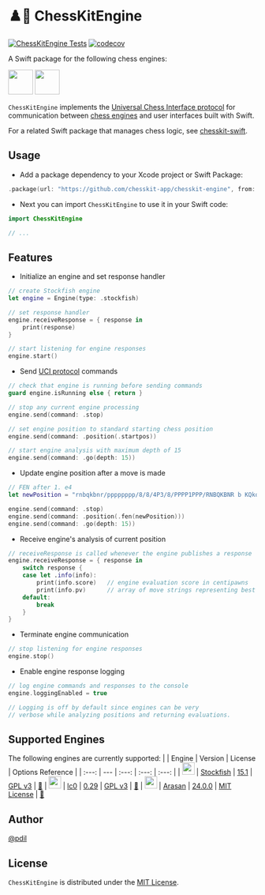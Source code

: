 # ♟️🤖 ChessKitEngine

[![ChessKitEngine Tests](https://github.com/chesskit-app/chesskit-engine/actions/workflows/test-chesskit-engine.yml/badge.svg)](https://github.com/chesskit-app/chesskit-engine/actions/workflows/test-chesskit-engine.yml) [![codecov](https://codecov.io/github/chesskit-app/chesskit-engine/branch/master/graph/badge.svg?token=TDS6QOD25U)](https://codecov.io/gh/chesskit-app/chesskit-engine)

A Swift package for the following chess engines:

[<img src="https://stockfishchess.org/images/logo/icon_512x512.png" width="50" />](https://stockfishchess.org) [<img src="https://lczero.org/images/logo.svg" width="50" />](https://lczero.org)

`ChessKitEngine` implements the [Universal Chess Interface protocol](https://backscattering.de/chess/uci/2006-04.txt) for communication between [chess engines](https://en.wikipedia.org/wiki/Chess_engine) and user interfaces built with Swift.

For a related Swift package that manages chess logic, see [chesskit-swift](https://github.com/chesskit-app/chesskit-swift).

## Usage

* Add a package dependency to your Xcode project or Swift Package:
``` swift
.package(url: "https://github.com/chesskit-app/chesskit-engine", from: "0.2.0")
```

* Next you can import `ChessKitEngine` to use it in your Swift code:
``` swift
import ChessKitEngine

// ...

```

## Features

* Initialize an engine and set response handler
``` swift
// create Stockfish engine
let engine = Engine(type: .stockfish)

// set response handler
engine.receiveResponse = { response in
    print(response)
}

// start listening for engine responses
engine.start()
```

* Send [UCI protocol](https://backscattering.de/chess/uci/2006-04.txt) commands
``` swift
// check that engine is running before sending commands
guard engine.isRunning else { return }

// stop any current engine processing
engine.send(command: .stop)

// set engine position to standard starting chess position
engine.send(command: .position(.startpos))

// start engine analysis with maximum depth of 15
engine.send(command: .go(depth: 15))
```

* Update engine position after a move is made
``` swift
// FEN after 1. e4
let newPosition = "rnbqkbnr/pppppppp/8/8/4P3/8/PPPP1PPP/RNBQKBNR b KQkq e3 0 1"

engine.send(command: .stop)
engine.send(command: .position(.fen(newPosition)))
engine.send(command: .go(depth: 15))
```

* Receive engine's analysis of current position
``` swift
// receiveResponse is called whenever the engine publishes a response
engine.receiveResponse = { response in
    switch response {
    case let .info(info):
        print(info.score)   // engine evaluation score in centipawns
        print(info.pv)      // array of move strings representing best line
    default:
        break
    }
}
```

* Terminate engine communication
``` swift
// stop listening for engine responses
engine.stop()
```

* Enable engine response logging
``` swift
// log engine commands and responses to the console
engine.loggingEnabled = true

// Logging is off by default since engines can be very
// verbose while analyzing positions and returning evaluations.
```

## Supported Engines

The following engines are currently supported:
| | Engine  | Version | License | Options Reference |
| :---: | --- | :---: | :---: | :---: |
| <img src="https://stockfishchess.org/images/logo/icon_512x512.png" width="25" /> | [Stockfish](https://stockfishchess.org) | [15.1](https://github.com/official-stockfish/Stockfish/tree/sf_15.1) | [GPL v3](https://github.com/official-stockfish/Stockfish/blob/sf_15.1/Copying.txt) | [🔗](https://github.com/official-stockfish/Stockfish/tree/sf_15.1#the-uci-protocol-and-available-options)
| <img src="https://lczero.org/images/logo.svg" width="25" /> | [lc0](https://lczero.org) | [0.29](https://github.com/LeelaChessZero/lc0/tree/v0.29.0) | [GPL v3](https://github.com/LeelaChessZero/lc0/blob/v0.29.0/COPYING) | [🔗](https://github.com/LeelaChessZero/lc0/wiki/Lc0-options)
| <img src="https://www.arasanchess.org/arasan2.gif" width="25" /> | [Arasan](https://www.arasanchess.org) | [24.0.0](https://github.com/jdart1/arasan-chess/tree/v24.0.0) | [MIT License](https://github.com/jdart1/arasan-chess/blob/v24.0.0/LICENSE) | [🔗](https://github.com/jdart1/arasan-chess/tree/v24.0.0#uci-options)

## Author

[@pdil](https://github.com/pdil)

## License

`ChessKitEngine` is distributed under the [MIT License](https://github.com/chesskit-app/chesskit-engine/blob/master/LICENSE).
